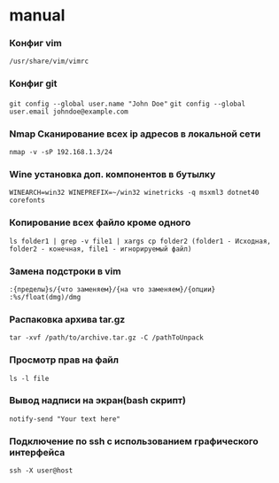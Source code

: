 # manual

### Конфиг vim
`/usr/share/vim/vimrc`

### Конфиг git
`git config --global user.name "John Doe"`
`git config --global user.email johndoe@example.com`


### Nmap Сканирование всех ip адресов в локальной сети
`nmap -v -sP 192.168.1.3/24`


### Wine установка доп. компонентов в бутылку
`WINEARCH=win32 WINEPREFIX=~/win32 winetricks -q msxml3 dotnet40 corefonts`


### Копирование всех файло кроме одного
`ls folder1 | grep -v file1 | xargs cp folder2 (folder1 - Исходная, folder2 - конечная, file1 - игнорируемый файл)`


### Замена подстроки в vim
`:{пределы}s/{что заменяем}/{на что заменяем}/{опции}`
`:%s/float(dmg)/dmg`


### Распаковка архива tar.gz
`tar -xvf /path/to/archive.tar.gz -C /pathToUnpack`


### Просмотр прав на файл
`ls -l file`


### Вывод надписи на экран(bash скрипт)
`notify-send "Your text here"`


### Подключение по ssh с использованием графического интерфейса
`ssh -X user@host`

